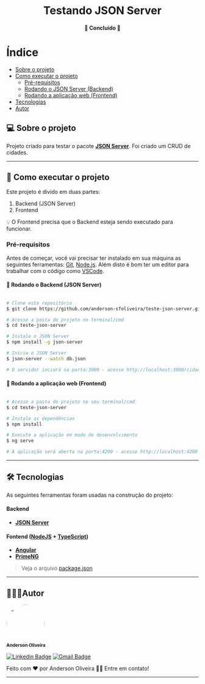 

<h1 align="center">
     Testando JSON Server
</h1>

<!-- <p align="center">
  <img alt="GitHub language count" src="https://img.shields.io/github/languages/count/tgmarinho/README-ecoleta?color=%2304D361">

  <img alt="Repository size" src="https://img.shields.io/github/repo-size/tgmarinho/README-ecoleta">
  
  <a href="https://github.com/tgmarinho/README-ecoleta/commits/master">
    <img alt="GitHub last commit" src="https://img.shields.io/github/last-commit/tgmarinho/README-ecoleta">
  </a>

  <a href="https://github.com/tgmarinho/README-ecoleta/stargazers">
    <img alt="Stargazers" src="https://img.shields.io/github/stars/tgmarinho/README-ecoleta?style=social">
  </a>

  <a href="https://rocketseat.com.br">
    <img alt="Feito pela Rocketseat" src="https://img.shields.io/badge/feito%20por-Rocketseat-%237519C1">
  </a>
</p> -->

<h4 align="center">
	🚧 Concluído 🚧
</h4>

Índice
=================
<!--ts-->
   * [Sobre o projeto](#-sobre-o-projeto)
   * [Como executar o projeto](#-como-executar-o-projeto)
     * [Pré-requisitos](#pré-requisitos)
     * [Rodando o JSON Server (Backend)](#user-content--rodando-o-backend-servidor)
     * [Rodando a aplicação web (Frontend)](#user-content--rodando-a-aplicação-web-frontend)
   * [Tecnologias](#-tecnologias)
   * [Autor](#-autor)
<!--te-->


## 💻 Sobre o projeto

Projeto criado para testar o pacote [__JSON Server__](https://www.npmjs.com/package/json-server). Foi criado um CRUD de cidades.

---

## 🚀 Como executar o projeto

Este projeto é divido em duas partes:
1. Backend (JSON Server)
2. Frontend

💡 O Frontend precisa que o Backend esteja sendo executado para funcionar.

### Pré-requisitos

Antes de começar, você vai precisar ter instalado em sua máquina as seguintes ferramentas:
[Git](https://git-scm.com), [Node.js](https://nodejs.org/en/). 
Além disto é bom ter um editor para trabalhar com o código como [VSCode](https://code.visualstudio.com/).

#### 🎲 Rodando o Backend (JSON Server)

```bash

# Clone este repositório
$ git clone https://github.com/anderson-sfoliveira/teste-json-server.git

# Acesse a pasta do projeto no terminal/cmd
$ cd teste-json-server

# Instale o JSON Server
$ npm install -g json-server

# Inicie o JSON Server
$ json-server --watch db.json

# O servidor inciará na porta:3000 - acesse http://localhost:3000/cidades

```

#### 🧭 Rodando a aplicação web (Frontend)

```bash

# Acesse a pasta do projeto no seu terminal/cmd
$ cd teste-json-server

# Instale as dependências
$ npm install

# Execute a aplicação em modo de desenvolvimento
$ ng serve

# A aplicação será aberta na porta:4200 - acesse http://localhost:4200

```

---

## 🛠 Tecnologias

As seguintes ferramentas foram usadas na construção do projeto:

#### **Backend**

-   **[JSON Server](https://www.npmjs.com/package/json-server)**

#### **Fontend**  ([NodeJS](https://nodejs.org/en/)  +  [TypeScript](https://www.typescriptlang.org/))

-   **[Angular](https://angular.io/)**
-   **[PrimeNG](https://www.primefaces.org/primeng/showcase/#/)**

> Veja o arquivo  [package.json](https://github.com/anderson-sfoliveira/teste-json-server/blob/master/package.json)


---

## 👨🏽‍💻Autor

<a href="https://www.linkedin.com/in/anderson-sfoliveira/">
 <img style="border-radius: 50%;" src="https://avatars.githubusercontent.com/u/2175235?s=400&u=432d3456eb62f2df111abdccd667976321f6f74a&v=4" width="100px;" alt=""/>
 <br />
 <sub><b>Anderson Oliveira</b></sub></a> <a href="https://www.linkedin.com/in/anderson-sfoliveira/" title="Anderson Oliveira"></a>
 <br />

[![Linkedin Badge](https://img.shields.io/badge/-Anderson-blue?style=flat-square&logo=Linkedin&logoColor=white&link=https://www.linkedin.com/in/anderson-sfoliveira/)](https://www.linkedin.com/in/anderson-sfoliveira/) 
[![Gmail Badge](https://img.shields.io/badge/-anderson.sfoliveira@gmail.com-c14438?style=flat-square&logo=Gmail&logoColor=white&link=mailto:anderson.sfoliveira@gmail.com)](mailto:anderson.sfoliveira@gmail.com)

Feito com ❤️ por Anderson Oliveira 👋🏽 Entre em contato!

---

